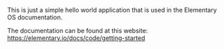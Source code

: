 This is just a simple hello world application that is used in the Elementary OS documentation.

The documentation can be found at this website: https://elementary.io/docs/code/getting-started
